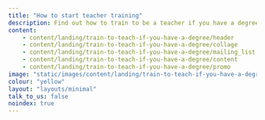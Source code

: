 ```yaml
---
title: "How to start teacher training"
description: Find out how to train to be a teacher if you have a degree, including what qualifications you can get and how to fund your training.
content:
    - content/landing/train-to-teach-if-you-have-a-degree/header
    - content/landing/train-to-teach-if-you-have-a-degree/collage
    - content/landing/train-to-teach-if-you-have-a-degree/mailing_list
    - content/landing/train-to-teach-if-you-have-a-degree/content
    - content/landing/train-to-teach-if-you-have-a-degree/promo
image: "static/images/content/landing/train-to-teach-if-you-have-a-degree-1.jpg"
colour: "yellow"
layout: "layouts/minimal"
talk_to_us: false
noindex: true
---
```

